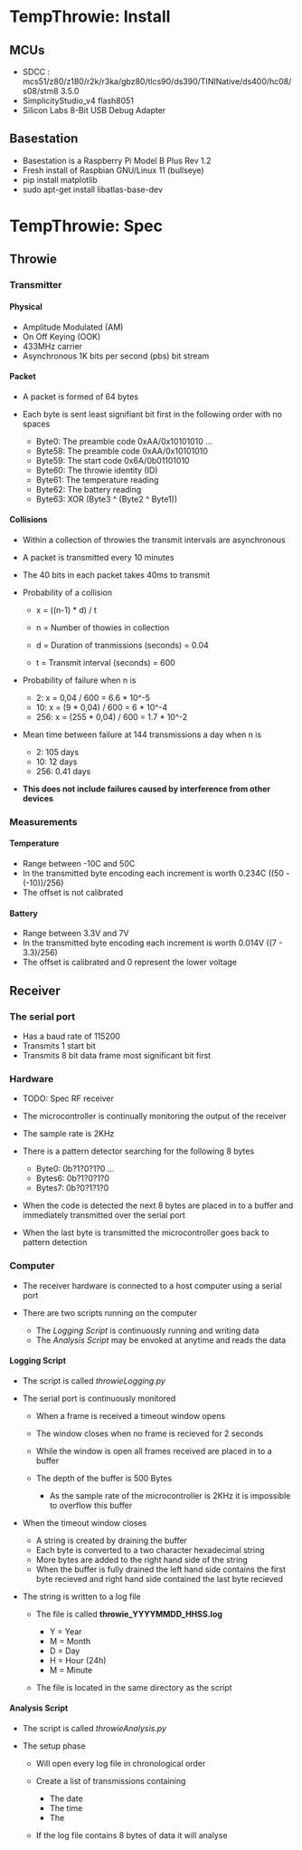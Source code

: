 # TempThrowie: Install

## MCUs

   - SDCC : mcs51/z80/z180/r2k/r3ka/gbz80/tlcs90/ds390/TININative/ds400/hc08/s08/stm8 3.5.0
   - SimplicityStudio_v4 flash8051
   - Silicon Labs 8-Bit USB Debug Adapter

## Basestation

   - Basestation is a Raspberry Pi Model B Plus Rev 1.2
   - Fresh install of Raspbian GNU/Linux 11 (bullseye)
   - pip install matplotlib
   - sudo apt-get install libatlas-base-dev

# TempThrowie: Spec

## Throwie

### Transmitter

#### Physical

   - Amplitude Modulated (AM) 
   - On Off Keying (OOK) 
   - 433MHz carrier
   - Asynchronous 1K bits per second (pbs) bit stream 

#### Packet

   - A packet is formed of 64 bytes
   - Each byte is sent least signifiant bit first in the following order
     with no spaces

      - Byte0:  The preamble code 0xAA/0x10101010
         ...
      - Byte58: The preamble code 0xAA/0x10101010
      - Byte59: The start code 0x6A/0b01101010
      - Byte60: The throwie identity (ID)
      - Byte61: The temperature reading
      - Byte62: The battery reading
      - Byte63: XOR (Byte3 ^ (Byte2 ^ Byte1))  

#### Collisions

   - Within a collection of throwies the transmit intervals are asynchronous
   
   - A packet is transmitted every 10 minutes
   
   - The 40 bits in each packet takes 40ms to transmit

   - Probability of a collision

      - x = ((n-1) * d) / t

      - n = Number of thowies in collection

      - d = Duration of tranmissions (seconds) = 0.04

      - t = Transmit interval (seconds) = 600

   - Probability of failure when n is

      - 2:     x = 0,04 / 600          = 6.6 * 10^-5
      - 10:    x = (9 * 0,04) / 600    = 6   * 10^-4
      - 256:   x = (255 * 0,04) / 600  = 1.7 * 10^-2
   
   - Mean time between failure at 144 transmissions a day when n is
      
      - 2:     105 days 
      - 10:    12 days    
      - 256:   0.41 days

   - **This does not include failures caused by interference from other devices**

### Measurements

#### Temperature

   - Range between -10C and 50C
   - In the transmitted byte encoding each increment is worth 0.234C ((50 - (-10))/256) 
   - The offset is not calibrated

#### Battery

   - Range between 3.3V and 7V
   - In the transmitted byte encoding each increment is worth 0.014V ((7 - 3.3)/256) 
   - The offset is calibrated and 0 represent the lower voltage


## Receiver

### The serial port 
   
   - Has a baud rate of 115200
   - Transmits 1 start bit 
   - Transmits 8 bit data frame most significant bit first 
   
### Hardware

   - TODO: Spec RF receiver

   - The microcontroller is continually monitoring the output of the receiver 
   - The sample rate is 2KHz 
   - There is a pattern detector searching for the following 8 bytes

      - Byte0: 0b?1?0?1?0
         ...
      - Bytes6: 0b?1?0?1?0
      - Bytes7: 0b?0?1?1?0

   - When the code is detected the next 8 bytes are placed in to a buffer
     and immediately transmitted over the serial port
   - When the last byte is transmitted the microcontroller goes back to 
     pattern detection

### Computer

   - The receiver hardware is connected to a host computer using a serial port   
   - There are two scripts running on the computer

      - The *Logging Script* is continuously running and writing data 
      - The *Analysis Script* may be envoked at anytime and reads the data
       
#### Logging Script

   - The script is called *throwieLogging.py*
   - The serial port is continuously monitored 
   
      - When a frame is received a timeout window opens 
      - The window closes when no frame is recieved for 2 seconds
      - While the window is open all frames received are placed in to a buffer
      - The depth of the buffer is 500 Bytes

         - As the sample rate of the microcontroller is 2KHz it is impossible to 
           overflow this buffer

   - When the timeout window closes 
      
      - A string is created by draining the buffer
      - Each byte is converted to a two character hexadecimal string   
      - More bytes are added to the right hand side of the string 
      - When the buffer is fully drained the left hand side contains the first byte
        recieved and right hand side contained the last byte recieved

   - The string is written to a log file

      - The file is called **throwie_YYYYMMDD_HHSS.log**

         - Y = Year
         - M = Month
         - D = Day
         - H = Hour (24h)
         - M = Minute

      - The file is located in the same directory as the script  

#### Analysis Script

   - The script is called *throwieAnalysis.py*
   - The setup phase

      - Will open every log file in chronological order
      - Create a list of transmissions containing 

         - The date
         - The time
         - The 

      - If the log file contains 8 bytes of data it will analyse 



